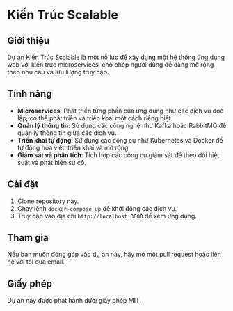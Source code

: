 # Kiến Trúc Scalable

## Giới thiệu
Dự án Kiến Trúc Scalable là một nỗ lực để xây dựng một hệ thống ứng dụng web với kiến trúc microservices, cho phép người dùng dễ dàng mở rộng theo nhu cầu và lưu lượng truy cập. 

## Tính năng
- **Microservices**: Phát triển từng phần của ứng dụng như các dịch vụ độc lập, có thể phát triển và triển khai một cách riêng biệt.
- **Quản lý thông tin**: Sử dụng các công nghệ như Kafka hoặc RabbitMQ để quản lý thông tin giữa các dịch vụ.
- **Triển khai tự động**: Sử dụng các công cụ như Kubernetes và Docker để tự động hóa việc triển khai và mở rộng.
- **Giám sát và phân tích**: Tích hợp các công cụ giám sát để theo dõi hiệu suất và phát hiện sự cố.

## Cài đặt
1. Clone repository này.
2. Chạy lệnh `docker-compose up` để khởi động các dịch vụ.
3. Truy cập vào địa chỉ `http://localhost:3000` để xem ứng dụng.

## Tham gia
Nếu bạn muốn đóng góp vào dự án này, hãy mở một pull request hoặc liên hệ với tôi qua email.

## Giấy phép
Dự án này được phát hành dưới giấy phép MIT.